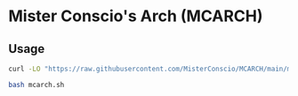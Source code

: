 # Mister Conscio's Arch (MCARCH)

## Usage

```sh
curl -LO "https://raw.githubusercontent.com/MisterConscio/MCARCH/main/mcarch.sh"
```

```sh
bash mcarch.sh
```

